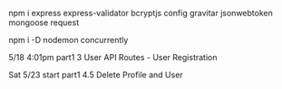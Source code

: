 npm i express express-validator bcryptjs config gravitar jsonwebtoken mongoose request

npm i -D nodemon concurrently


5/18 4:01pm
part1 3 User API Routes - User Registration

Sat 5/23 start part1 4.5 Delete Profile and User